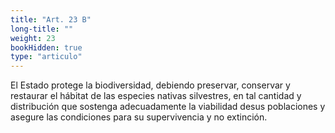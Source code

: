 ```yaml
---
title: "Art. 23 B"
long-title: ""
weight: 23
bookHidden: true
type: "articulo"
---
```

El Estado protege la biodiversidad, debiendo preservar, conservar y restaurar el hábitat de las especies nativas silvestres, en tal cantidad y distribución que sostenga adecuadamente la viabilidad desus poblaciones y asegure las condiciones para su supervivencia y no extinción.
